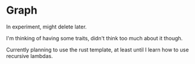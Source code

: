 # Graph

In experiment, might delete later.

I'm thinking of having some traits, didn't think too much about it though.

Currently planning to use the rust template, at least until I learn how to use recursive lambdas.